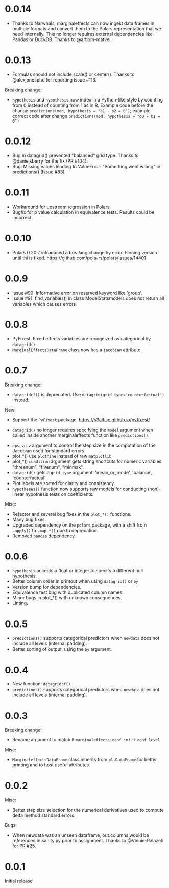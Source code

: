 # 0.0.14

* Thanks to Narwhals, marginaleffects can now ingest data frames in multiple formats and convert them to the Polars representation that we need internally. This no longer requires external dependencies like Pandas or DuckDB. Thanks to @artiom-matvei.

# 0.0.13

* Formulas should not include scale() or center(). Thanks to @alexjonesphd for reporting Issue #113.

Breaking change:

* `hypothesis` and `hypothesis` now index in a Python-like style by counting from 0 instead of counting from 1 as in R. Example code before the change  `predictions(mod, hypothesis = "b1 - b2 = 0")`; example correct code after change `predictions(mod, hypothesis = "b0 - b1 = 0")`
 
# 0.0.12

* Bug in datagrid() prevented "balanced" grid type. Thanks to @danielkberry for the fix (PR #104).
* Bug: Missing values leading to ValueError: "Something went wrong" in predictions() (Issue #83)
 
# 0.0.11

* Workaround for upstream regression in Polars.
* Bugfix for p value calculation in equivalence tests. Results could be incorrect.

# 0.0.10

* Polars 0.20.7 introduced a breaking change by error. Pinning version until thi is fixed. https://github.com/pola-rs/polars/issues/14401

# 0.0.9

* Issue #90: Informative error on reserved keyword like 'group'.
* Issue #91: find_variables() in class ModelStatsmodels does not return all variables which causes errors

# 0.0.8

* PyFixest: Fixed effects variables are recognized as categorical by `datagrid()`
* `MarginalEffectsDataFrame` class now has a `jacobian` attribute.

# 0.0.7

Breaking change:

* `datagridcf()` is deprecated. Use `datagrid(grid_type='counterfactual')` instead.

New:

* Support the `PyFixest` package. https://s3alfisc.github.io/pyfixest/
- `datagrid()` no longer requires specifying the `model` argument when called inside another marginaleffects function like `predictions()`.
* `eps_vcov` argument to control the step size in the computation of the Jacobian used for standard errors.
* plot_*() use `plotnine` instead of raw `matplotlib`
* plot_*() `condition` argument gets string shortcuts for numeric variables: "threenum", "fivenum", "minmax".
* `datagrid()` gets a `grid_type` argument: 'mean_or_mode', 'balance', 'counterfactual'
* Plot labels are sorted for clarity and consistency.
* `hypotheses()` function now supports raw models for conducting (non)-linear hypothesis tests on coefficients.

Misc:

* Refactor and several bug fixes in the `plot_*()` functions.
* Many bug fixes.
* Upgraded dependency on the `polars` package, with a shift from `.apply()` to `.map_*()` due to deprecation.
* Removed `pandas` dependency.


# 0.0.6

* `hypothesis` accepts a float or integer to specify a different null hypothesis.
* Better column order in printout when using `datagrid()` or `by`
* Version bump for dependencies.
* Equivalence test bug with duplicated column names.
* Minor bugs in plot_*() with unknown consequences.
* Linting.

# 0.0.5

* `predictions()` supports categorical predictors when `newdata` does not include all levels (internal padding).
* Better sorting of output, using the `by` argument.

# 0.0.4

* New function: `datagridcf()`
* `predictions()` supports categorical predictors when `newdata` does not include all levels (internal padding).

# 0.0.3

Breaking change:

* Rename argument to match `R` `marginaleffects`: `conf_int` -> `conf_level`

Misc:

* `MarginaleffectsDataFrame` class inherits from `pl.DataFrame` for better printing and to host useful attributes.

# 0.0.2

Misc:

* Better step size selection for the numerical derivatives used to compute delta method standard errors.

Bugs:

* When newdata was an unseen dataframe, out.columns would be referenced in sanity.py prior to assignment. Thanks to @Vinnie-Palazeti for PR #25.


# 0.0.1

Initial release
